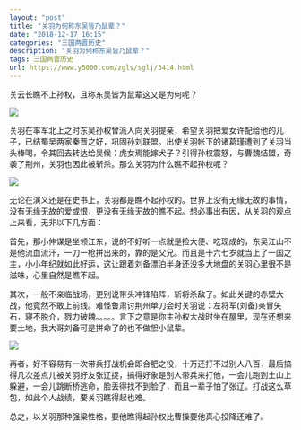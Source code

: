 ```yaml
---
layout: "post"
title: "关羽为何称东吴皆乃鼠辈？"
date: "2018-12-17 16:15"
categories: "三国两晋历史"
description: "关羽为何称东吴皆乃鼠辈？"
tags: 三国两晋历史
url: https://www.y5000.com/zgls/sglj/3414.html
---
```






关云长瞧不上孙权，且称东吴皆为鼠辈这又是为何呢？

![](https://img.y5000.com/uploads/allimg/161011/1632212033-0.jpg)

关羽在率军北上之时东吴孙权曾派人向关羽提亲，希望关羽把爱女许配给他的儿子，已结蜀吴两家秦晋之好，巩固孙刘联盟。出使关羽帐下的诸葛瑾遭到了关羽当头棒喝，令其回去转达给吴候：虎女焉能嫁犬子？引得孙权震怒，与曹魏结盟，奇袭了荆州，关羽也因此被斩杀。那么关羽为什么瞧不起孙权呢？

![](https://img.y5000.com/uploads/allimg/161011/1632216148-1.jpg)

无论在演义还是在史书上，关羽都是瞧不起孙权的。世界上没有无缘无故的事情，没有无缘无故的爱或恨，更没有无缘无故的瞧不起。想必事出有因，从关羽的观点上来看，无非以下几方面：

首先，那小仲谋是坐领江东，说的不好听一点就是捡大便、吃现成的，东吴江山不是他流血流汗，一刀一枪拼出来的，靠的是父兄。而且是十六七岁就当上了一国之主，小小年纪就如此好运，这让跟着刘备漂泊半身还没多大地盘的关羽心里很不是滋味，心里自然是瞧不起。

其次，一般不亲临战场，更别说带头冲锋陷阵，斩将杀敌了。如此关键的赤壁大战，他竟然不敢上前线。难怪鲁肃讨荆州单刀会时关羽说：左将军(刘备)亲冒矢石，寝不脱介，戮力破魏。。。。。言下之意是你主孙权大战时坐在屋里，现在还想来要土地，我大哥刘备可是拼命了的也不做胆小鼠辈。

![](https://img.y5000.com/uploads/allimg/161011/1632215402-2.jpg)

再者，好不容易有一次带兵打战机会即合肥之役，十万还打不过别人八百，最后搞得几次差点儿被关羽好友张辽捉，搞得好象是别人带兵来打他，一会儿跑到土山上躲避，一会儿跳断桥逃命，脸丢得找不到脸了，而且一辈子怕了张辽。打战这么草包，如此个人战绩，要关羽瞧得起也难。

总之，以关羽那种强梁性格，要他瞧得起孙权比曹操要他真心投降还难了。
